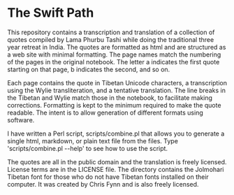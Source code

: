 The Swift Path
==============

This repository contains a transcription and translation of a collection of
quotes compiled by Lama Phurbu Tashi while doing the traditional three year
retreat in India. The quotes are formatted as html and are structured as a web
site with minimal formatting. The page names match the numbering of the pages in
the original notebook. The letter a indicates the first quote starting on that
page, b indicates the second, and so on.

Each page contains the quote in Tibetan Unicode characters, a transcription
using the Wylie transliteration, and a tentative translation. The line breaks in
the Tibetan and Wylie match those in the notebook, to facilitate making
corrections. Formatting is kept to the minimum required to make the quote
readable. The intent is to allow generation of different formats using software.

I have written a Perl script, scripts/combine.pl that allows you to generate a
single html, markdown, or plain text file from the files. Type
'scripts/combine.pl --help' to see how to use the script.

The quotes are all in the public domain and the translation is freely licensed.
License terms are in the LICENSE file. The directory contains the Jolmohari
Tibetan font for those who do not have Tibetan fonts installed on their
computer. It was created by Chris Fynn and is also freely licensed.
